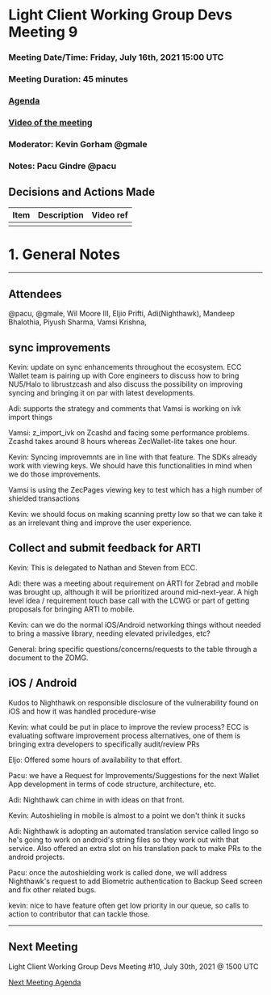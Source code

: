 # Light Client Working Group Devs Meeting 9
### Meeting Date/Time: Friday, July 16th, 2021 15:00 UTC
### Meeting Duration: 45 minutes
### [Agenda](https://github.com/zcash/lcwg/issues/15)
### [Video of the meeting](not-recorded)
### Moderator: Kevin Gorham @gmale
### Notes: Pacu Gindre @pacu

## Decisions and Actions Made
| Item | Description | Video ref |
| ------------- | ----------- | --------- |
| | ||

# 1. General Notes
-------------------------------------------
## Attendees
@pacu, @gmale, Wil Moore III,  Eljio Prifti, Adi(Nighthawk),  Mandeep Bhalothia, Piyush Sharma, Vamsi Krishna, 

## sync improvements

Kevin: update on sync enhancements throughout the ecosystem. ECC Wallet team is pairing up with Core engineers to discuss how to bring NU5/Halo to librustzcash and also discuss the possibility on improving syncing and bringing it on par with latest developments.

Adi: supports the strategy and comments that Vamsi is working on ivk import things

Vamsi: z_import_ivk on Zcashd and facing some performance problems. Zcashd takes around 8 hours whereas ZecWallet-lite takes one hour.

Kevin: Syncing improvemnts are in line with that feature. The SDKs already work with viewing keys. We should have this functionalities in mind when we do those improvements.

Vamsi is using the ZecPages viewing key to test which has a high number of shielded transactions

Kevin: we should focus on making scanning pretty low so that we can take it as an irrelevant thing and improve the user experience.

## Collect and submit feedback for ARTI

Kevin: This is delegated to Nathan and Steven from ECC.

Adi: there was a meeting about requirement on ARTI for Zebrad and mobile was brought up, although it will be prioritized around mid-next-year. A high level idea / requirement touch base call with the LCWG or part of getting proposals for bringing ARTI to mobile. 

Kevin: can we do the normal iOS/Android networking things without needed to bring a massive library, needing elevated priviledges, etc?

General: bring specific questions/concerns/requests to the table through a document to the ZOMG.


## iOS / Android 

Kudos to Nighthawk on responsible disclosure of the vulnerability found on iOS and how it was handled procedure-wise

Kevin: what could be put in place to improve the review process? ECC is evaluating software improvement process alternatives, one of them is bringing extra developers to specifically audit/review PRs

Eljo: Offered some hours of availability to that effort.

Pacu: we have a Request for Improvements/Suggestions for the next Wallet App development in terms of code structure, architecture, etc. 

Adi: Nighthawk can chime in with ideas on that front.

Kevin: Autoshieling in mobile is almost to a point we don't think it sucks

Adi: Nighthawk is adopting an automated translation service called lingo so he's going to work on android's string files so they work out with that service. Also offered an extra slot on his translation pack to make PRs to the android projects.

Pacu: once the autoshielding work is called done, we will address Nighthawk's request to add Biometric authentication to Backup Seed screen and fix other related bugs.

kevin: nice to have feature often get low priority in our queue, so calls to action to contributor that can tackle those. 



---------------------------------------

## Next Meeting
Light Client Working Group Devs Meeting #10, July 30th, 2021 @ 1500 UTC

[Next Meeting Agenda](https://github.com/zcash/lcwg/issues/TKTKTK)


